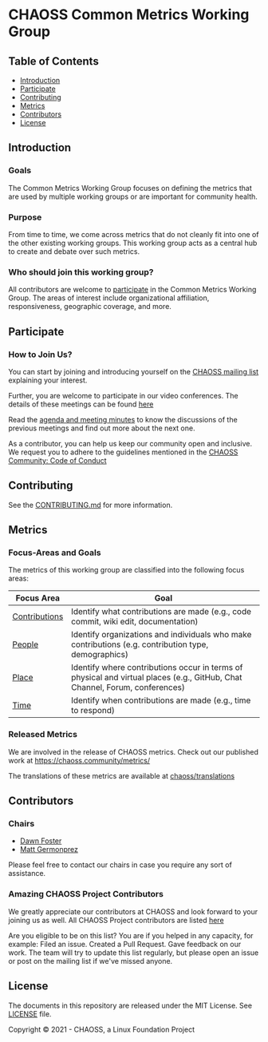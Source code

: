 # CHAOSS Common Metrics Working Group

## Table of Contents

- [Introduction](#introduction)
- [Participate](#participate)
- [Contributing](#contributing)
- [Metrics](#metrics)
- [Contributors](#contributors)
- [License](#license)

## Introduction

### Goals 

The Common Metrics Working Group focuses on defining the metrics that are used by multiple working groups or are important for community health.

### Purpose

From time to time, we come across metrics that do not cleanly fit into one of the other existing working groups. This working group acts as a central hub to create and debate over such metrics.    

### Who should join this working group?

All contributors are welcome to [participate](#participate) in the Common Metrics Working Group. The areas of interest include organizational affiliation, responsiveness, geographic coverage, and more.
  
## Participate

### How to Join Us?

You can start by joining and introducing yourself on the [CHAOSS mailing list](https://lists.linuxfoundation.org/mailman/listinfo/chaoss) explaining your interest. 

Further, you are welcome to participate in our video conferences. The details of these meetings can be found [here](https://chaoss.community/participate/#user-content-common-metrics)

Read the [agenda and meeting minutes](https://bit.ly/2ROytFz) to know the discussions of the previous meetings and find out more about the next one. 

As a contributor, you can help us keep our community open and inclusive. We request you to adhere to the guidelines mentioned in the [CHAOSS Community: Code of Conduct](https://github.com/chaoss/governance/blob/master/code-of-conduct.md)

## Contributing

See the [CONTRIBUTING.md](CONTRIBUTING.md) for more information.

## Metrics

### Focus-Areas and Goals

The metrics of this working group are classified into the following focus areas:  

| Focus Area | Goal |
| --- | --- |
| [Contributions](focus-areas/contributions) | Identify what contributions are made (e.g., code commit, wiki edit, documentation) |
| [People](focus-areas/people) | Identify organizations and individuals who make contributions (e.g. contribution type, demographics) |
| [Place](focus-areas/place) | Identify where contributions occur in terms of physical and virtual places (e.g., GitHub, Chat Channel, Forum, conferences) |
| [Time](focus-areas/time) | Identify when contributions are made (e.g., time to respond) |

### Released Metrics

We are involved in the release of CHAOSS metrics. Check out our published work at <https://chaoss.community/metrics/>

The translations of these metrics are available at [chaoss/translations](https://github.com/chaoss/translations)

## Contributors

### Chairs

- [Dawn Foster](https://github.com/geekygirldawn)
- [Matt Germonprez](https://github.com/germonprez)

 Please feel free to contact our chairs in case you require any sort of assistance.

### Amazing CHAOSS Project Contributors

We greatly appreciate our contributors at CHAOSS and look forward to your joining us as well. All CHAOSS Project contributors are listed [here](https://chaoss.community/metrics/#user-content-chaoss-contributors-include)

Are you eligible to be on this list? You are if you helped in any capacity, for example: Filed an issue. Created a Pull Request. Gave feedback on our work. The team will try to update this list regularly, but please open an issue or post
on the mailing list if we've missed anyone.

## License

The documents in this repository are released under the MIT License. See [LICENSE](LICENSE) file.

Copyright © 2021 - CHAOSS, a Linux Foundation Project

